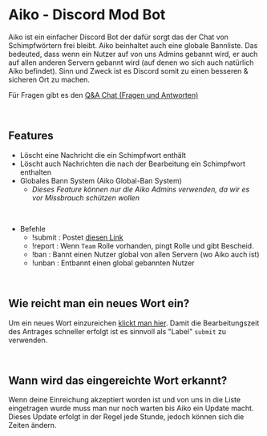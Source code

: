 # Aiko - Discord Mod Bot 
Aiko ist ein einfacher Discord Bot der dafür sorgt das der Chat von Schimpfwörtern frei bleibt. Aiko beinhaltet auch eine globale Bannliste. Das bedeuted, dass wenn ein Nutzer auf von uns Admins gebannt wird, er auch auf allen anderen Servern gebannt wird (auf denen wo sich auch natürlich Aiko befindet). Sinn und Zweck ist es Discord somit zu einen besseren & sicheren Ort zu machen.

Für Fragen gibt es den [Q&A Chat (Fragen und Antworten)](https://github.com/hackthedev/aiko-report/discussions/categories/q-a)

<br>

## Features
- Löscht eine Nachricht die ein Schimpfwort enthält
- Löscht auch Nachrichten die nach der Bearbeitung ein Schimpfwort enthalten
- Globales Bann System (Aiko Global-Ban System)
  - <i>Dieses Feature können nur die Aiko Admins verwenden, da wir es vor Missbrauch schützen wollen</i>

<br>

- Befehle
  - !submit : Postet [diesen Link](https://github.com/hackthedev/aiko-report/issues/new)
  - !report : Wenn `Team` Rolle vorhanden, pingt Rolle und gibt Bescheid. 
  - !ban    : Bannt einen Nutzer global von allen Servern (wo Aiko auch ist)
  - !unban  : Entbannt einen global gebannten Nutzer

<br>

## Wie reicht man ein neues Wort ein?
Um ein neues Wort einzureichen [klickt man hier](https://github.com/hackthedev/aiko-report/issues/new). Damit die Bearbeitungszeit des Antrages schneller erfolgt ist es sinnvoll als "Label" `submit` zu verwenden. 

<br>

## Wann wird das eingereichte Wort erkannt?
Wenn deine Einreichung akzeptiert worden ist und von uns in die Liste eingetragen wurde muss man nur noch warten bis Aiko ein Update macht. Dieses Update erfolgt in der Regel jede Stunde, jedoch können sich die Zeiten ändern.
